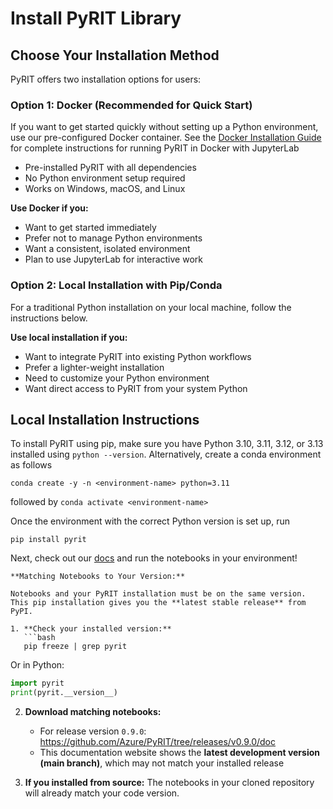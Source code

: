 # Install PyRIT Library

## Choose Your Installation Method

PyRIT offers two installation options for users:

### Option 1: Docker (Recommended for Quick Start)

If you want to get started quickly without setting up a Python environment, use our pre-configured Docker container. See the [Docker Installation Guide](./1b_install_docker.md) for complete instructions for running PyRIT in Docker with JupyterLab
- Pre-installed PyRIT with all dependencies
- No Python environment setup required
- Works on Windows, macOS, and Linux

**Use Docker if you:**
- Want to get started immediately
- Prefer not to manage Python environments
- Want a consistent, isolated environment
- Plan to use JupyterLab for interactive work

### Option 2: Local Installation with Pip/Conda

For a traditional Python installation on your local machine, follow the instructions below.

**Use local installation if you:**
- Want to integrate PyRIT into existing Python workflows
- Prefer a lighter-weight installation
- Need to customize your Python environment
- Want direct access to PyRIT from your system Python

## Local Installation Instructions

To install PyRIT using pip, make sure you have Python 3.10, 3.11, 3.12, or 3.13 installed using `python --version`.
Alternatively, create a conda environment as follows

```
conda create -y -n <environment-name> python=3.11
```

followed by `conda activate <environment-name>`

Once the environment with the correct Python version is set up, run

```
pip install pyrit
```

Next, check out our [docs](../index.md) and run the notebooks in your environment!

```{important}
**Matching Notebooks to Your Version:**

Notebooks and your PyRIT installation must be on the same version. This pip installation gives you the **latest stable release** from PyPI.

1. **Check your installed version:**
   ```bash
   pip freeze | grep pyrit
   ```

   Or in Python:
   ```python
   import pyrit
   print(pyrit.__version__)
   ```

2. **Download matching notebooks:**
   - For release version `0.9.0`: https://github.com/Azure/PyRIT/tree/releases/v0.9.0/doc
   - This documentation website shows the **latest development version (main branch)**, which may not match your installed release

3. **If you installed from source:** The notebooks in your cloned repository will already match your code version.
```
